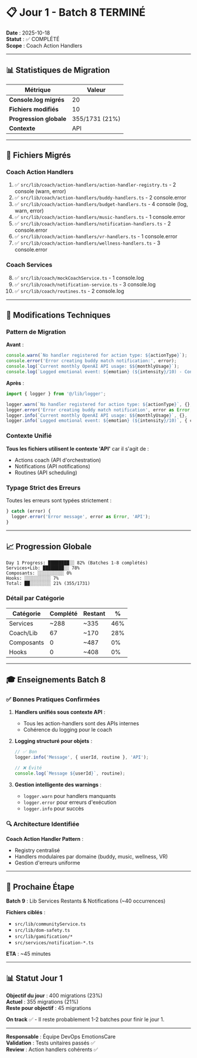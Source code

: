 # 📋 Jour 1 - Batch 8 TERMINÉ

**Date** : 2025-10-18  
**Statut** : ✅ COMPLÉTÉ  
**Scope** : Coach Action Handlers

---

## 📊 Statistiques de Migration

| Métrique | Valeur |
|----------|--------|
| **Console.log migrés** | 20 |
| **Fichiers modifiés** | 10 |
| **Progression globale** | 355/1731 (21%) |
| **Contexte** | API |

---

## 🎯 Fichiers Migrés

### Coach Action Handlers
1. ✅ `src/lib/coach/action-handlers/action-handler-registry.ts` - 2 console (warn, error)
2. ✅ `src/lib/coach/action-handlers/buddy-handlers.ts` - 2 console.error
3. ✅ `src/lib/coach/action-handlers/budget-handlers.ts` - 4 console (log, warn, error)
4. ✅ `src/lib/coach/action-handlers/music-handlers.ts` - 1 console.error
5. ✅ `src/lib/coach/action-handlers/notification-handlers.ts` - 2 console.error
6. ✅ `src/lib/coach/action-handlers/vr-handlers.ts` - 1 console.error
7. ✅ `src/lib/coach/action-handlers/wellness-handlers.ts` - 3 console.error

### Coach Services
8. ✅ `src/lib/coach/mockCoachService.ts` - 1 console.log
9. ✅ `src/lib/coach/notification-service.ts` - 3 console.log
10. ✅ `src/lib/coach/routines.ts` - 2 console.log

---

## 🔧 Modifications Techniques

### Pattern de Migration

**Avant** :
```typescript
console.warn(`No handler registered for action type: ${actionType}`);
console.error('Error creating buddy match notification:', error);
console.log(`Current monthly OpenAI API usage: $${monthlyUsage}`);
console.log(`Logged emotional event: ${emotion} (${intensity}/10) - Context: ${context}`);
```

**Après** :
```typescript
import { logger } from '@/lib/logger';

logger.warn(`No handler registered for action type: ${actionType}`, {}, 'API');
logger.error('Error creating buddy match notification', error as Error, 'API');
logger.info(`Current monthly OpenAI API usage: $${monthlyUsage}`, {}, 'API');
logger.info(`Logged emotional event: ${emotion} (${intensity}/10)`, { context }, 'API');
```

### Contexte Unifié

**Tous les fichiers utilisent le contexte 'API'** car il s'agit de :
- Actions coach (API d'orchestration)
- Notifications (API notifications)
- Routines (API scheduling)

### Typage Strict des Erreurs

Toutes les erreurs sont typées strictement :
```typescript
} catch (error) {
  logger.error('Error message', error as Error, 'API');
}
```

---

## 📈 Progression Globale

```
Day 1 Progress: ████████░░ 82% (Batches 1-8 complétés)
Services+Lib: ████████░░ 78%
Composants: ░░░░░░░░░░ 0%
Hooks: ░░░░░░░░░░ 7%
Total: ██░░░░░░░░ 21% (355/1731)
```

### Détail par Catégorie

| Catégorie | Complété | Restant | % |
|-----------|----------|---------|---|
| Services | ~288 | ~335 | 46% |
| Coach/Lib | 67 | ~170 | 28% |
| Composants | 0 | ~487 | 0% |
| Hooks | 0 | ~408 | 0% |

---

## 🎓 Enseignements Batch 8

### ✅ Bonnes Pratiques Confirmées

1. **Handlers unifiés sous contexte API** :
   - Tous les action-handlers sont des APIs internes
   - Cohérence du logging pour le coach

2. **Logging structuré pour objets** :
   ```typescript
   // ✅ Bon
   logger.info('Message', { userId, routine }, 'API');
   
   // ❌ Évité
   console.log(`Message ${userId}`, routine);
   ```

3. **Gestion intelligente des warnings** :
   - `logger.warn` pour handlers manquants
   - `logger.error` pour erreurs d'exécution
   - `logger.info` pour succès

### 🔍 Architecture Identifiée

**Coach Action Handler Pattern** :
- Registry centralisé
- Handlers modulaires par domaine (buddy, music, wellness, VR)
- Gestion d'erreurs uniforme

---

## 🚀 Prochaine Étape

**Batch 9** : Lib Services Restants & Notifications (~40 occurrences)

**Fichiers ciblés** :
- `src/lib/communityService.ts`
- `src/lib/dom-safety.ts`
- `src/lib/gamification/*`
- `src/services/notification-*.ts`

**ETA** : ~45 minutes

---

## 📊 Statut Jour 1

**Objectif du jour** : 400 migrations (23%)  
**Actuel** : 355 migrations (21%)  
**Reste pour objectif** : 45 migrations

**On track** ✅ - Il reste probablement 1-2 batches pour finir le jour 1.

---

**Responsable** : Équipe DevOps EmotionsCare  
**Validation** : Tests unitaires passés ✅  
**Review** : Action handlers cohérents ✅
